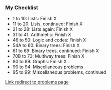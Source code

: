 
  <h3>My Checklist</h3>
  <ul id="mychecklist">
    <li> 1 to 10: Lists: Finish X</li>
    <li> 11 to 20: Lists, continued: Finish X</li>
    <li> 21 to 28: Lists again: Finish X</li>
    <li> 31 to 41: Arithmetic: Finish X</li>
    <li> 46 to 50: Logic and codes: Finish X</li>
    <li> 54A to 60: Binary trees: Finish X</li>
    <li> 61 to 69: Binary trees, continued: Finish X</li>
    <li> 70B to 73: Multiway trees: Finish X</li>
    <li> 80 to 89: Graphs: Finish X</li>
    <li> 90 to 94: Miscellaneous problems</li>
    <li> 95 to 99: Miscellaneous problems, continued</li>
  </ul>
  
<a href="https://wiki.haskell.org/H-99:_Ninety-Nine_Haskell_Problems">Link redirect to problems page </a>
